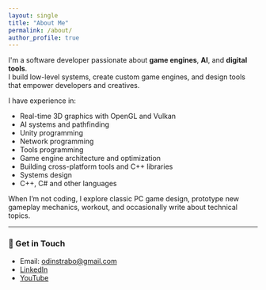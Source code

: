 ```yaml
---
layout: single
title: "About Me"
permalink: /about/
author_profile: true
---
```


I'm a software developer passionate about **game engines**, **AI**, and **digital tools**.  
I build low-level systems, create custom game engines, and design tools that empower developers and creatives.

I have experience in:
- Real-time 3D graphics with OpenGL and Vulkan
- AI systems and pathfinding
- Unity programming
- Network programming
- Tools programming
- Game engine architecture and optimization
- Building cross-platform tools and C++ libraries
- Systems design
- C++, C# and other languages

When I’m not coding, I explore classic PC game design, prototype new gameplay mechanics, workout, and occasionally write about technical topics.

---

### 🔗 Get in Touch

- <i class="fas fa-envelope"></i> Email: [odinstrabo@gmail.com](mailto:odinstrabo@gmail.com)  
- <i class="fab fa-linkedin"></i> [LinkedIn](https://www.linkedin.com/in/odin-strabo-jensen/)  
- <i class="fab fa-youtube"></i> [YouTube](https://www.youtube.com/@odinstrabojensen)  
